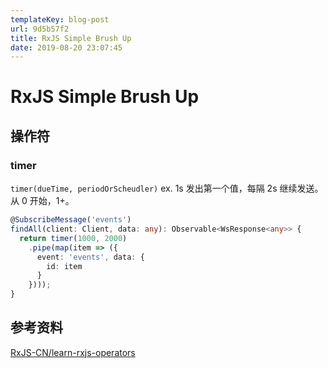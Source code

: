 ```yaml
---
templateKey: blog-post
url: 9d5b57f2
title: RxJS Simple Brush Up
date: 2019-08-20 23:07:45
---
```


# RxJS Simple Brush Up

## 操作符

### timer

`timer(dueTime, periodOrScheudler)` ex. 1s 发出第一个值，每隔 2s 继续发送。从 0 开始，1+。

```ts
@SubscribeMessage('events')
findAll(client: Client, data: any): Observable<WsResponse<any>> {
  return timer(1000, 2000)
    .pipe(map(item => ({
      event: 'events', data: {
        id: item
      }
    })));
}
```



## 参考资料

[RxJS-CN/learn-rxjs-operators](https://github.com/RxJS-CN/learn-rxjs-operators)
